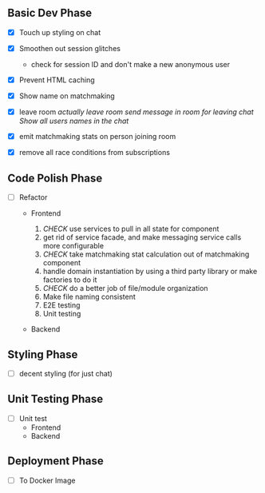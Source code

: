## Basic Dev Phase
- [x] Touch up styling on chat
- [x] Smoothen out session glitches
  * check for session ID and don't make a new anonymous user
- [x] Prevent HTML caching
- [x] Show name on matchmaking

- [x] leave room
  *actually leave room*
  *send message in room for leaving chat*
  *Show all users names in the chat*

- [x] emit matchmaking stats on person joining room
- [x] remove all race conditions from subscriptions


## Code Polish Phase
- [ ] Refactor
  * Frontend

    1. *CHECK* use services to pull in all state for component
    2. get rid of service facade, and make messaging service calls more configurable
    3. *CHECK* take matchmaking stat calculation out of matchmaking component
    4. handle domain instantiation by using a third party library or make factories to do it
    5. *CHECK* do a better job of file/module organization
    6. Make file naming consistent
    7. E2E testing
    8. Unit testing

  * Backend

## Styling Phase
- [ ] decent styling (for just chat)

## Unit Testing Phase
- [ ] Unit test
  * Frontend
  * Backend

## Deployment Phase
- [ ] To Docker Image
